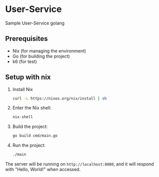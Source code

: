 # User-Service

Sample User-Service golang

## Prerequisites

- Nix (for managing the environment)
- Go (for building the project)
- k6 (for test)

## Setup with nix

1. Install Nix

    ```bash
    curl -L https://nixos.org/nix/install | sh
    ```

2. Enter the Nix shell:

    ```bash
    nix-shell
    ```

3. Build the project:

    ```bash
    go build cmd/main.go
    ```

4. Run the project:

    ```bash
    ./main
    ```

The server will be running on `http://localhost:8080`, and it will respond with "Hello, World!" when accessed.